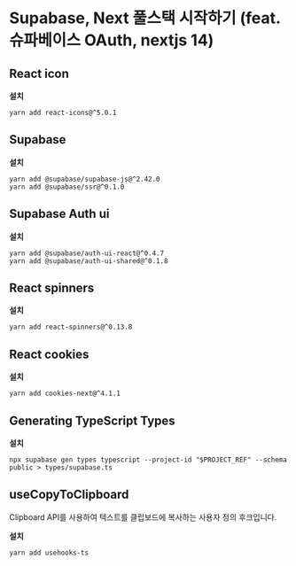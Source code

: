 # Supabase, Next 풀스택 시작하기 (feat. 슈파베이스 OAuth, nextjs 14)

## React icon

**설치**

```
yarn add react-icons@^5.0.1
```

## Supabase

**설치**

```
yarn add @supabase/supabase-js@^2.42.0
yarn add @supabase/ssr@^0.1.0
```

## Supabase Auth ui

**설치**

```
yarn add @supabase/auth-ui-react@^0.4.7
yarn add @supabase/auth-ui-shared@^0.1.8
```

## React spinners

**설치**

```
yarn add react-spinners@^0.13.8
```

## React cookies

**설치**

```
yarn add cookies-next@^4.1.1
```

## Generating TypeScript Types

**설치**

```
npx supabase gen types typescript --project-id "$PROJECT_REF" --schema public > types/supabase.ts
```

## useCopyToClipboard

Clipboard API를 사용하여 텍스트를 클립보드에 복사하는 사용자 정의 후크입니다.

**설치**

```
yarn add usehooks-ts
```
